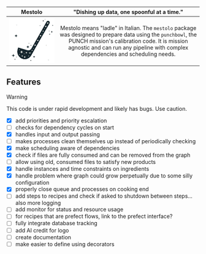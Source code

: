 |        **Mestolo**        |                                                                                                    "Dishing up data, one spoonful at a time."                                                                                                     |
|:-------------------------:|:-------------------------------------------------------------------------------------------------------------------------------------------------------------------------------------------------------------------------------------------------:|
| ![mestolo logo](logo.png) | Mestolo means "ladle" in Italian. The `mestolo` package was designed to prepare data using the `punchbowl`, the PUNCH mission's calibration code. It is mission agnostic and can run any pipeline with complex dependencies and scheduling needs. |

## Features

> [!WARNING]
> This code is under rapid development and likely has bugs. Use caution.

- [x] add priorities and priority escalation
- [ ] checks for dependency cycles on start
- [x] handles input and output passing
- [ ] makes processes clean themselves up instead of periodically checking
- [x] make scheduling aware of dependencies
- [x] check if files are fully consumed and can be removed from the graph
- [ ] allow using old, consumed files to satisfy new products
- [x] handle instances and time constraints on ingredients
- [x] handle problem where graph could grow perpetually due to some silly configuration
- [x] properly close queue and processes on cooking end
- [ ] add steps to recipes and check if asked to shutdown between steps... also more logging
- [ ] add monitor for status and resource usage
- [ ] for recipes that are prefect flows, link to the prefect interface?
- [ ] fully integrate database tracking
- [ ] add AI credit for logo
- [ ] create documentation
- [ ] make easier to define using decorators
